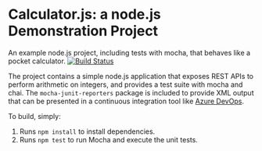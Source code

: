 Calculator.js: a node.js Demonstration Project
==============================================
An example node.js project, including tests with mocha, that behaves like
a pocket calculator.
[![Build Status](https://dev.azure.com/srivatsan1186/Agile%20Planning%20and%20Portfolio%20Management%20with%20Azure%20Boards/_apis/build/status/srivatsan1186.calculator?branchName=master)](https://dev.azure.com/srivatsan1186/Agile%20Planning%20and%20Portfolio%20Management%20with%20Azure%20Boards/_build/latest?definitionId=3&branchName=master)

The project contains a simple node.js application that exposes REST APIs
to perform arithmetic on integers, and provides a test suite with mocha
and chai.  The `mocha-junit-reporters` package is included to provide XML
output that can be presented in a continuous integration tool like
[Azure DevOps](https://azure.com/devops).

To build, simply:

1. Runs `npm install` to install dependencies.
2. Runs `npm test` to run Mocha and execute the unit tests.
